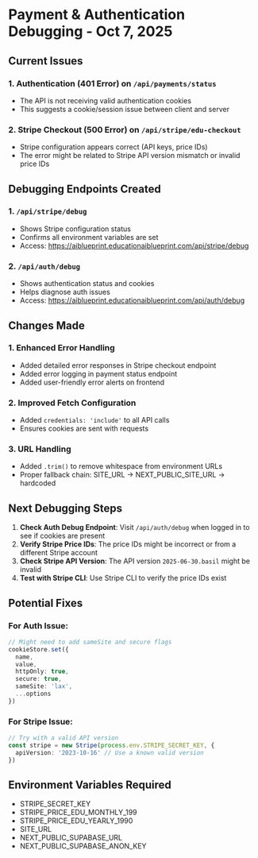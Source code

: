 # Payment & Authentication Debugging - Oct 7, 2025

## Current Issues

### 1. Authentication (401 Error) on `/api/payments/status`
- The API is not receiving valid authentication cookies
- This suggests a cookie/session issue between client and server

### 2. Stripe Checkout (500 Error) on `/api/stripe/edu-checkout`
- Stripe configuration appears correct (API keys, price IDs)
- The error might be related to Stripe API version mismatch or invalid price IDs

## Debugging Endpoints Created

### 1. `/api/stripe/debug`
- Shows Stripe configuration status
- Confirms all environment variables are set
- Access: https://aiblueprint.educationaiblueprint.com/api/stripe/debug

### 2. `/api/auth/debug`
- Shows authentication status and cookies
- Helps diagnose auth issues
- Access: https://aiblueprint.educationaiblueprint.com/api/auth/debug

## Changes Made

### 1. Enhanced Error Handling
- Added detailed error responses in Stripe checkout endpoint
- Added error logging in payment status endpoint
- Added user-friendly error alerts on frontend

### 2. Improved Fetch Configuration
- Added `credentials: 'include'` to all API calls
- Ensures cookies are sent with requests

### 3. URL Handling
- Added `.trim()` to remove whitespace from environment URLs
- Proper fallback chain: SITE_URL → NEXT_PUBLIC_SITE_URL → hardcoded

## Next Debugging Steps

1. **Check Auth Debug Endpoint**: Visit `/api/auth/debug` when logged in to see if cookies are present
2. **Verify Stripe Price IDs**: The price IDs might be incorrect or from a different Stripe account
3. **Check Stripe API Version**: The API version `2025-06-30.basil` might be invalid
4. **Test with Stripe CLI**: Use Stripe CLI to verify the price IDs exist

## Potential Fixes

### For Auth Issue:
```typescript
// Might need to add sameSite and secure flags
cookieStore.set({
  name,
  value,
  httpOnly: true,
  secure: true,
  sameSite: 'lax',
  ...options
})
```

### For Stripe Issue:
```typescript
// Try with a valid API version
const stripe = new Stripe(process.env.STRIPE_SECRET_KEY, {
  apiVersion: '2023-10-16' // Use a known valid version
})
```

## Environment Variables Required
- STRIPE_SECRET_KEY
- STRIPE_PRICE_EDU_MONTHLY_199
- STRIPE_PRICE_EDU_YEARLY_1990
- SITE_URL
- NEXT_PUBLIC_SUPABASE_URL
- NEXT_PUBLIC_SUPABASE_ANON_KEY
